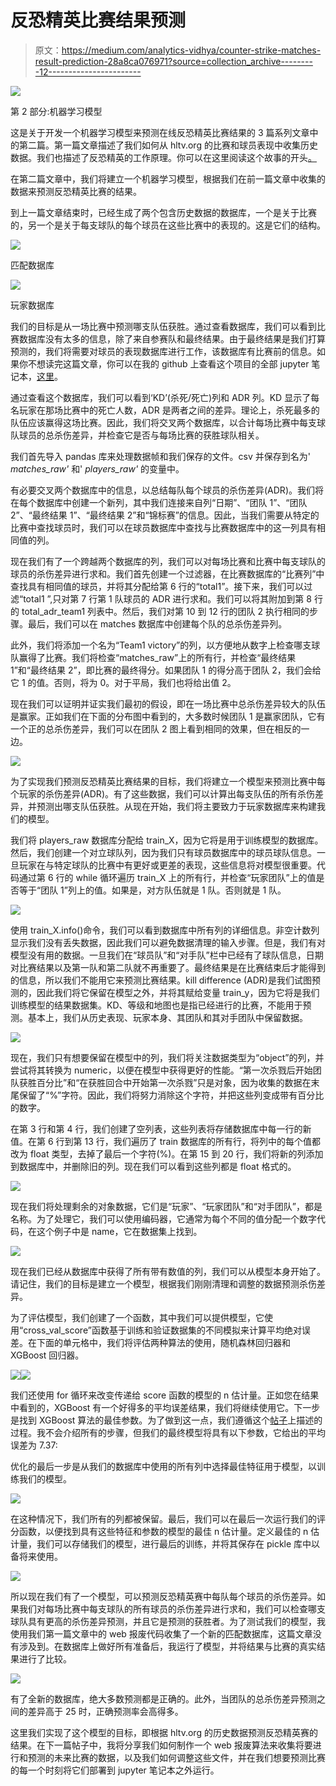 # 反恐精英比赛结果预测

> 原文：<https://medium.com/analytics-vidhya/counter-strike-matches-result-prediction-28a8ca076971?source=collection_archive---------12----------------------->

![](img/3d0e29768822449ae3ab5ac3b4233d10.png)

第 2 部分:机器学习模型

这是关于开发一个机器学习模型来预测在线反恐精英比赛结果的 3 篇系列文章中的第二篇。第一篇文章描述了我们如何从 hltv.org 的比赛和球员表现中收集历史数据。我们也描述了反恐精英的工作原理。你可以在这里阅读这个故事的开头[。](/@jefersonmsantos/counter-strike-matches-result-prediction-537f8648ee7f)

在第二篇文章中，我们将建立一个机器学习模型，根据我们在前一篇文章中收集的数据来预测反恐精英比赛的结果。

到上一篇文章结束时，已经生成了两个包含历史数据的数据库，一个是关于比赛的，另一个是关于每支球队的每个球员在这些比赛中的表现的。这是它们的结构。

![](img/96d896c7e1227e22f1c3f0fa07f77c5d.png)

匹配数据库

![](img/eca8acd7592177e0f1c34bfaf0c34555.png)

玩家数据库

我们的目标是从一场比赛中预测哪支队伍获胜。通过查看数据库，我们可以看到比赛数据库没有太多的信息，除了来自参赛队和最终结果。由于最终结果是我们打算预测的，我们将需要对球员的表现数据库进行工作，该数据库有比赛前的信息。如果你不想读完这篇文章，你可以在我的 github 上查看这个项目的全部 jupyter 笔记本，[这里](https://github.com/jefersonmsantos/counter_strike/tree/master/machine_learning_model)。

通过查看这个数据库，我们可以看到‘KD’(杀死/死亡)列和 ADR 列。KD 显示了每名玩家在那场比赛中的死亡人数，ADR 是两者之间的差异。理论上，杀死最多的队伍应该赢得这场比赛。因此，我们将交叉两个数据库，以合计每场比赛中每支球队球员的总杀伤差异，并检查它是否与每场比赛的获胜球队相关。

我们首先导入 pandas 库来处理数据帧和我们保存的文件。csv 并保存到名为' *matches_raw'* 和' *players_raw'* 的变量中。

有必要交叉两个数据库中的信息，以总结每队每个球员的杀伤差异(ADR)。我们将在每个数据库中创建一个新列，其中我们连接来自列“日期”、“团队 1”、“团队 2”、“最终结果 1”、“最终结果 2”和“锦标赛”的信息。因此，当我们需要从特定的比赛中查找球员时，我们可以在球员数据库中查找与比赛数据库中的这一列具有相同值的列。

现在我们有了一个跨越两个数据库的列，我们可以对每场比赛和比赛中每支球队的球员的杀伤差异进行求和。我们首先创建一个过滤器，在比赛数据库的“比赛列”中查找具有相同值的球员，并将其分配给第 6 行的“total1”。接下来，我们可以过滤“total1 ”,只对第 7 行第 1 队球员的 ADR 进行求和。我们可以将其附加到第 8 行的 total_adr_team1 列表中。然后，我们对第 10 到 12 行的团队 2 执行相同的步骤。最后，我们可以在 matches 数据库中创建每个队的总杀伤差异列。

此外，我们将添加一个名为“Team1 victory”的列，以方便地从数字上检查哪支球队赢得了比赛。我们将检查“matches_raw”上的所有行，并检查“最终结果 1”和“最终结果 2”，即比赛的最终得分。如果团队 1 的得分高于团队 2，我们会给它 1 的值。否则，将为 0。对于平局，我们也将给出值 2。

现在我们可以证明并证实我们最初的假设，即在一场比赛中总杀伤差异较大的队伍是赢家。正如我们在下面的分布图中看到的，大多数时候团队 1 是赢家团队，它有一个正的总杀伤差异，我们可以在团队 2 图上看到相同的效果，但在相反的一边。

![](img/76f8ecf2c003d5b72fee7089374c4319.png)

为了实现我们预测反恐精英比赛结果的目标，我们将建立一个模型来预测比赛中每个玩家的杀伤差异(ADR)。有了这些数据，我们可以计算出每支队伍的所有杀伤差异，并预测出哪支队伍获胜。从现在开始，我们将主要致力于玩家数据库来构建我们的模型。

我们将 players_raw 数据库分配给 train_X，因为它将是用于训练模型的数据库。然后，我们创建一个对立球队列，因为我们只有球员数据库中的球员球队信息。一旦玩家在与特定球队的比赛中有更好或更差的表现，这些信息将对模型很重要。代码通过第 6 行的 while 循环遍历 train_X 上的所有行，并检查“玩家团队”上的值是否等于“团队 1”列上的值。如果是，对方队伍就是 1 队。否则就是 1 队。

![](img/047f5009b35677a76e40e0b1ff51246c.png)

使用 train_X.info()命令，我们可以看到数据库中所有列的详细信息。非空计数列显示我们没有丢失数据，因此我们可以避免数据清理的输入步骤。但是，我们有对模型没有用的数据。一旦我们在“球员队”和“对手队”栏中已经有了球队信息，日期对比赛结果以及第一队和第二队就不再重要了。最终结果是在比赛结束后才能得到的信息，所以我们不能用它来预测比赛结果。kill difference (ADR)是我们试图预测的，因此我们将它保留在模型之外，并将其赋给变量 train_y，因为它将是我们训练模型的结果数据集。KD、等级和地图也是指已经进行的比赛，不能用于预测。基本上，我们从历史表现、玩家本身、其团队和其对手团队中保留数据。

![](img/9a5078c1d3f9eeaca036bc17416e3929.png)

现在，我们只有想要保留在模型中的列，我们将关注数据类型为“object”的列，并尝试将其转换为 numeric，以便在模型中获得更好的性能。“第一次杀戮后开始团队获胜百分比”和“在获胜回合中开始第一次杀戮”只是对象，因为收集的数据在末尾保留了“%”字符。因此，我们将努力消除这个字符，并把这些列变成带有百分比的数字。

在第 3 行和第 4 行，我们创建了空列表，这些列表将存储数据库中每一行的新值。在第 6 行到第 13 行，我们遍历了 train 数据库的所有行，将列中的每个值都改为 float 类型，去掉了最后一个字符(%)。在第 15 到 20 行，我们将新的列添加到数据库中，并删除旧的列。现在我们可以看到这些列都是 float 格式的。

![](img/6897cfb82dad103eee5c28c0ac6039ae.png)

现在我们将处理剩余的对象数据，它们是“玩家”、“玩家团队”和“对手团队”，都是名称。为了处理它，我们可以使用编码器，它通常为每个不同的值分配一个数字代码，在这个例子中是 name，它在数据集上找到。

![](img/ab009f896dc81b503204db4c927b3377.png)

现在我们已经从数据库中获得了所有带有数值的列，我们可以从模型本身开始了。请记住，我们的目标是建立一个模型，根据我们刚刚清理和调整的数据预测杀伤差异。

为了评估模型，我们创建了一个函数，其中我们可以提供模型，它使用“cross_val_score”函数基于训练和验证数据集的不同模拟来计算平均绝对误差。在下面的单元格中，我们将评估两种算法的使用，随机森林回归器和 XGBoost 回归器。

![](img/71b6d931f2f65f47a8ac142ee4fff294.png)![](img/993af307551ec3282144d569534594ce.png)

我们还使用 for 循环来改变传递给 score 函数的模型的 n 估计量。正如您在结果中看到的，XGBoost 有一个好得多的平均误差结果，我们将继续使用它。下一步是找到 XGBoost 算法的最佳参数。为了做到这一点，我们遵循这个[帖子](https://www.analyticsvidhya.com/blog/2016/03/complete-guide-parameter-tuning-xgboost-with-codes-python/)上描述的过程。我不会介绍所有的步骤，但我们的最终模型将具有以下参数，它给出的平均误差为 7.37:

优化的最后一步是从我们的数据库中使用的所有列中选择最佳特征用于模型，以训练我们的模型。

![](img/09291858e8c78fb60af3f6bff2c02793.png)

在这种情况下，我们所有的列都被保留。最后，我们可以在最后一次运行我们的评分函数，以便找到具有这些特征和参数的模型的最佳 n 估计量。定义最佳的 n 估计量，我们可以存储我们的模型，进行最后的训练，并将其保存在 pickle 库中以备将来使用。

![](img/9cf83caff6c768227c95da8ad5932a3c.png)

所以现在我们有了一个模型，可以预测反恐精英赛中每队每个球员的杀伤差异。如果我们对每场比赛中每支球队的所有球员的杀伤差异进行求和，我们可以检查哪支球队具有更高的杀伤差异预测，并且它是预测的获胜者。为了测试我们的模型，我使用我们第一篇文章中的 web 报废代码收集了一个新的匹配数据库，这篇文章没有涉及到。在数据库上做好所有准备后，我运行了模型，并将结果与比赛的真实结果进行了比较。

![](img/4e67d5c38210b17bf9f00a2497877c4a.png)

有了全新的数据库，绝大多数预测都是正确的。此外，当团队的总杀伤差异预测之间的差异高于 25 时，正确预测率会高得多。

这里我们实现了这个模型的目标，即根据 hltv.org 的历史数据预测反恐精英赛的结果。在下一篇帖子中，我将分享我们如何制作一个 web 报废算法来收集将要进行和预测的未来比赛的数据，以及我们如何调整这些文件，并在我们想要预测比赛的每一个时刻将它们部署到 jupyter 笔记本之外运行。